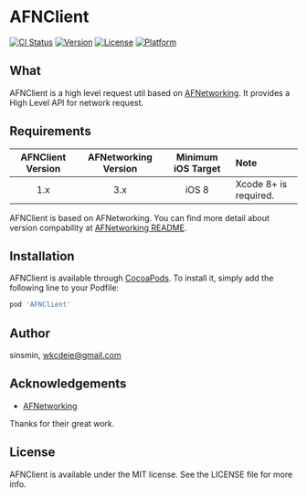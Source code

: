 # AFNClient

[![CI Status](https://img.shields.io/travis/sinsmin/AFNClient.svg?style=flat)](https://travis-ci.org/sinsmin/AFNClient)
[![Version](https://img.shields.io/cocoapods/v/AFNClient.svg?style=flat)](https://cocoapods.org/pods/AFNClient)
[![License](https://img.shields.io/cocoapods/l/AFNClient.svg?style=flat)](https://cocoapods.org/pods/AFNClient)
[![Platform](https://img.shields.io/cocoapods/p/AFNClient.svg?style=flat)](https://cocoapods.org/pods/AFNClient)

## What

AFNClient is a high level request util based on [AFNetworking][AFNetworking].  It provides a High Level API for network request.

## Requirements

| AFNClient Version | AFNetworking Version |  Minimum iOS Target | Note |
|:------------------:|:--------------------:|:-------------------:|:-----|
|1.x | 3.x | iOS 8 | Xcode 8+ is required. |

AFNClient is based on AFNetworking. You can find more detail about version compability at [AFNetworking README](https://github.com/AFNetworking/AFNetworking).

## Installation

AFNClient is available through [CocoaPods](https://cocoapods.org). To install
it, simply add the following line to your Podfile:

```ruby
pod 'AFNClient'
```

## Author

sinsmin, wkcdeie@gmail.com

## Acknowledgements

* [AFNetworking]

Thanks for their great work.

## License

AFNClient is available under the MIT license. See the LICENSE file for more info.

[AFNetworking]:https://github.com/AFNetworking/AFNetworking
